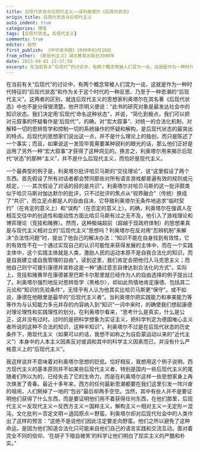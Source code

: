 ```yaml
---
title: 后现代状态与后现代主义——读利奥塔尔《后现代状态》
origin_title: 后现代状态与后现代主义
auto_indent: true
categories: 随笔
tags: [后现代状态, 后现代主义]
comments: true
editor: 皎然
first_publish: 《中华读书报》1999年03月10日
from_other: 《新批判主义》湖北教育出版社2000年
date: 2023-09-01 22:37:58
excerpt: 在当前有关“后现代”的讨论中，有两个概念常被人们混为一谈，这就是作为一种时代特征的“后现代状态”和作为关于这个时代的一种反思、乃至于一种思潮的“后现代主义”。这两者的区别，就连后现代主义的思想家利奥塔尔在其名著《后现代状态》中也不是分得很清楚。他开宗明义便说：“此书的研究对象是最发达社会中的知识状态。我们决定用‘后现代’命名这种状态”，并说，“简化到极点，我们可以把对元叙事的怀疑看作是‘后现代’”。
---
```

在当前有关“后现代”的讨论中，有两个概念常被人们混为一谈，这就是作为一种时代特征的“后现代状态”和作为关于这个时代的一种反思、乃至于一种思潮的“后现代主义”。这两者的区别，就连后现代主义的思想家利奥塔尔在其名著《后现代状态》中也不是分得很清楚。他开宗明义便说：“此书的研究对象是最发达社会中的知识状态。我们决定用‘后现代’命名这种状态”，并说，“简化到极点，我们可以把对元叙事的怀疑看作是‘后现代’”。的确，对“宏大叙事”、对统一的合法化机制、对解释一切的思辨哲学和控制一切的系统操作的怀疑和解构，是后现代状态的最突出的特点。后现代的思想家们说出这一点，并不是什么理论上的独创，而只是陈述了一个事实；而且，如果说这一发现毕竟需要某种锐利的眼光的话，那么他们正好是运用了另外一种“宏大叙事”才获得了这种洞见的。换言之，利奥塔尔用来揭示后现代“状态”的那种“主义”，并不是什么后现代主义，而恰好是现代主义。

一个最典型的例子是，利奥塔尔批评哈贝马斯的“交往理论”，说“这里假设了两个东西。首先假设了所有对话者都会赞同那些对所有语言游戏都普遍有效的规则或元规定，⋯⋯其次假设了对话的目的是共识”。利奥塔尔对哈贝马斯的这一批评颇类似于哈贝马斯对伽达默尔的批评，只不过批评的焦点从“视界融合”（传统）换成了“共识”，而立足点都是人的自由自决，它导致利奥塔尔无条件地追求“临时契约”（在肯定的意义上）和“误构”（在否定的意义上）。的确，利奥塔尔在强调人在相互交往中的创造性和能动性方面比哈贝马斯有过之无不及，他引入了游戏理论和博弈理论（竞技和赌赛）。然而，这种极端超前（超越于现政府体制）的思想果真是与现代主义相对立的“后现代主义”思想吗？利奥塔尔在反对用“忍辨机制”来解决“合法性问题”时，提出了他自己的解决办法：“知识不能在自身找到有效性，它的有效性不在一个通过实现自己的认识可能性来获得发展的主体中，而在一个实践主体中，这个实践主体就是人类，激励人民的运动本原不是自我合法化的知识，而是自我建立或自我管理的自由”。读到这里，我们肯定会把他归入马克思主义；而他自己则宁可援引康德并宣称这是一种“通过意志自律达到合法化的方式”。实际上，竞技和赌赛早在康德甚至巴斯卡尔那里就已经作为人的自由选择的例子提出过了。利奥塔尔强烈地反对思辨哲学（黑格尔），却如此热情地肯定康德、包括其二元论和“知识的先验条件”，无怪乎有人认为他其实比哈贝马斯更“保守”。或不如说，康德在他眼里是最早的“后现代主义者”。当利奥塔尔把实践能力和审美能力等等作为与认知能力多元并存的内容纳入到“知识”一词中来时，的确使我们想起康德对理论理性和实践理性的划分。在利奥塔尔看来，“思考什么是真实，什么是公正，这并没有过时。过时的是把科学想象为实证主义，把科学判定为德国唯心主义者所说的这种不合法的知识，这种半知识”。利奥塔尔不过是在后现代状态的历史条件下，用现代主义（如果可以的话，我想不如称之为自启蒙运动以来的“近代主义”）本身中的人本主义因素反对或调和其中的科学主义因素而已，并没有什么严格意义上的“后现代主义”。

我这样说并不意味着对利奥塔尔思想的贬低。恰好相反，我想用这个例子说明，西方现代主义的基本原则并不如某些后现代主义者、特别是国内一些后现代主义的尾随者们所以为的，已经失去了它的生命力，而是在利奥塔尔这样一些思想家身上再次焕发了青春。最近十多年来，西方的任何最新思潮都要在我们这里引发一阵兴奋的喧闹，人们掰掉了一地的“包谷”最后却两手空空。当然，其中有些人并不是要证明他们获得了什么东西，而是要证明他们用不着获得任何东西，在他们那里，后现代主义＝反现代主义＝反西方主义＝国粹主义，解构主义＝相对主义＝无定形＝混沌，文化批判＝否定文明＝退回原点＝野蛮。利奥塔尔却对后现代社会中的人类作出了这样的预言：“这绝不是说他们因此注定要走向野蛮。他们之所以避免了这种命运，是因为他们知道合法化只可能来自他们自己的语言实践和交流互动。面对着完全不同的信仰，‘在胡子下暗自微笑’的科学让他们明白了现实主义的严酷和朴实。”